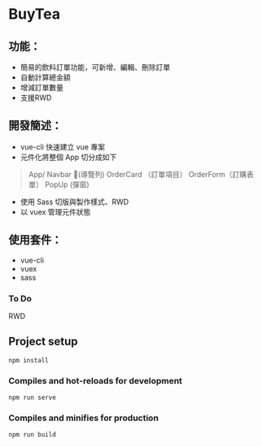 # BuyTea


## 功能：
- 簡易的飲料訂單功能，可新增、編輯、刪除訂單
- 自動計算總金額
- 增減訂單數量
- 支援RWD


## 開發簡述：

- vue-cli 快速建立 vue 專案
- 元件化將整個 App 切分成如下
> App/
>  Navbar (導覽列)
>  OrderCard （訂單項目）
>  OrderForm（訂購表單）
>  PopUp (彈窗)
- 使用 Sass 切版與製作樣式、RWD
- 以 vuex 管理元件狀態


## 使用套件：
- vue-cli
- vuex
- sass


### To Do
RWD


## Project setup
```
npm install
```

### Compiles and hot-reloads for development
```
npm run serve
```

### Compiles and minifies for production
```
npm run build
```

